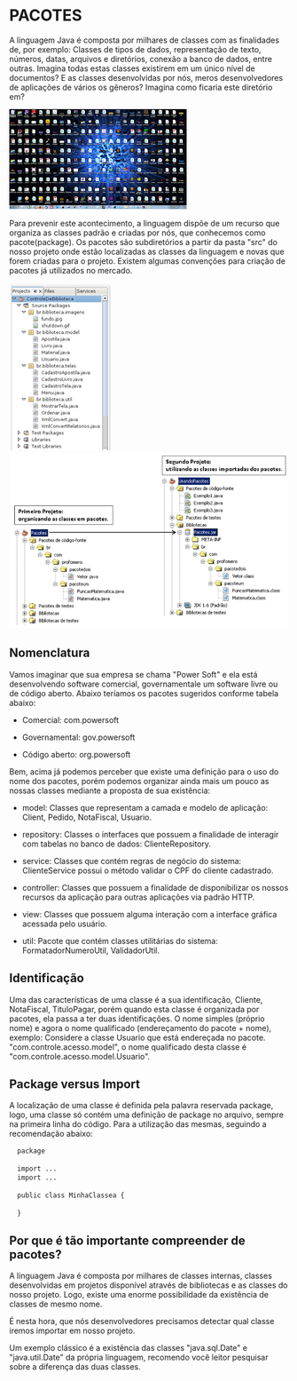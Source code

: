 # PACOTES

A linguagem Java é composta por milhares de classes com as finalidades de, por exemplo: Classes de tipos de dados, representação de texto, números, datas, arquivos e diretórios, conexão a banco de dados, entre outras. Imagina todas estas classes existirem em um único nível de documentos? E as classes desenvolvidas por nós, meros desenvolvedores de aplicações de vários os gêneros? Imagina como ficaria este diretório em?

![../../../img/Estrutura%20de%20pacotes.png](../../../img/Estrutura%20de%20pacotes.png)

Para prevenir este acontecimento, a linguagem dispõe de um recurso que organiza as classes padrão e criadas por nós, que conhecemos como pacote(package). Os pacotes são subdiretórios a partir da pasta "src" do nosso projeto onde estão localizadas as classes da linguagem e novas que forem criadas para o projeto. Existem algumas convenções para criação de pacotes já utilizados no mercado.

![../../../img/Estrutura%20de%20pacotes%202.png](../../../img/Estrutura%20de%20pacotes%202.png) ![../../../img/Estrutura%20de%20pacotes%203.png](../../../img/Estrutura%20de%20pacotes%203.png)

## Nomenclatura

Vamos imaginar que sua empresa se chama "Power Soft" e ela está desenvolvendo software comercial, governamentale um software livre ou de código aberto. Abaixo teríamos os pacotes sugeridos conforme tabela abaixo:

- Comercial: com.powersoft

- Governamental: gov.powersoft

- Código aberto: org.powersoft

Bem, acima já podemos perceber que existe uma definição para o uso do nome dos pacotes, porém podemos organizar ainda mais um pouco as nossas classes mediante a proposta de sua existência:

- model: Classes que representam a camada e modelo de aplicação:
  Client, Pedido, NotaFiscal, Usuario.

- repository: Classes o interfaces que possuem a finalidade de interagir com tabelas no banco de dados: ClienteRepository.

- service: Classes que contém regras de negócio do sistema: ClienteService possui o método validar o CPF do cliente cadastrado.

- controller: Classes que possuem a finalidade de disponibilizar os nossos recursos da aplicação para outras aplicações via padrão HTTP.

- view: Classes que possuem alguma interação com a interface gráfica acessada pelo usuário.

- util: Pacote que contém classes utilitárias do sistema:
  FormatadorNumeroUtil, ValidadorUtil.

## Identificação

Uma das características de uma classe é a sua identificação, Cliente, NotaFiscal, TituloPagar, porém quando esta classe é organizada por pacotes, ela passa a ter duas identificações. O nome simples (próprio nome) e agora o nome qualificado (endereçamento do pacote + nome), exemplo: Considere a classe Usuario que está endereçada no pacote.
"com.controle.acesso.model", o nome qualificado desta classe é "com.controle.acesso.model.Usuario".

## Package versus Import

A localização de uma classe é definida pela palavra reservada package, logo, uma classe só contém uma definição de package no arquivo, sempre na primeira linha do código. Para a utilização das mesmas, seguindo a recomendação abaixo:

      package

      import ...
      import ...

      public class MinhaClassea {

      }

## Por que é tão importante compreender de pacotes?

A linguagem Java é composta por milhares de classes internas, classes desenvolvidas em projetos disponível através de bibliotecas e as classes do nosso projeto. Logo, existe uma enorme possibilidade da existência de classes de mesmo nome.

É nesta hora, que nós desenvolvedores precisamos detectar qual classe iremos importar em nosso projeto.

Um exemplo clássico é a existência das classes "java.sql.Date" e "java.util.Date" da própria linguagem, recomendo você leitor pesquisar sobre a diferença das duas classes.

